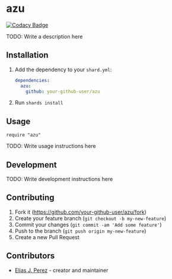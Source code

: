 # azu

[![Codacy Badge](https://api.codacy.com/project/badge/Grade/d72cda5e5fe44e6999c49337c457e1e3)](https://app.codacy.com/manual/eliasjpr/azu?utm_source=github.com&utm_medium=referral&utm_content=eliasjpr/azu&utm_campaign=Badge_Grade_Settings)

TODO: Write a description here

## Installation

1.  Add the dependency to your `shard.yml`:

    ```yaml
    dependencies:
      azu:
        github: your-github-user/azu
    ```

2.  Run `shards install`

## Usage

```crystal
require "azu"
```

TODO: Write usage instructions here

## Development

TODO: Write development instructions here

## Contributing

1.  Fork it (<https://github.com/your-github-user/azu/fork>)
2.  Create your feature branch (`git checkout -b my-new-feature`)
3.  Commit your changes (`git commit -am 'Add some feature'`)
4.  Push to the branch (`git push origin my-new-feature`)
5.  Create a new Pull Request

## Contributors

-   [Elias J. Perez](https://github.com/your-github-user) - creator and maintainer
